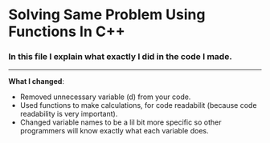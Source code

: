 # Solving Same Problem Using Functions In C++
### In this file I explain what exactly I did in the code I made.
---
**What I changed**:
- Removed unnecessary variable (d) from your code.
- Used functions to make calculations, for code readabilit (because code readability is very important).
- Changed variable names to be a lil bit more specific so other programmers will know exactly what each variable does.